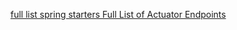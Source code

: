 
[full list spring starters ](www.luv2code.com/spring-boot-starters)
[Full List of Actuator Endpoints](www.lub2code.com/actator-endpoints)
